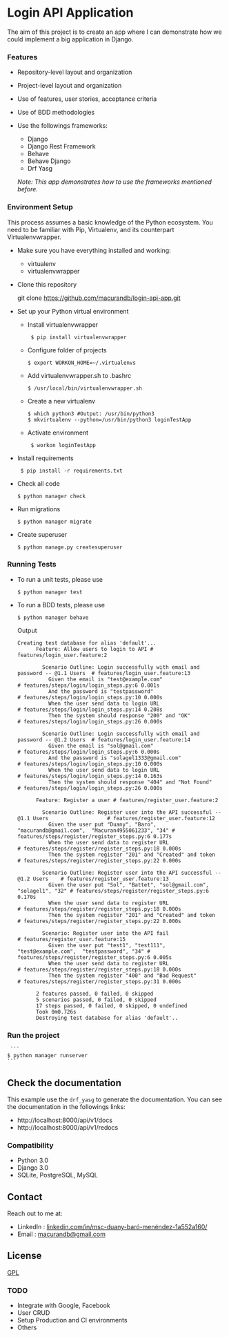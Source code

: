 # Login API Application

The aim of this project is to create an app where I can demonstrate how we could implement a big application in Django. 
### Features

-   Repository-level layout and organization
-   Project-level layout and organization
-   Use of features, user stories, acceptance criteria
-   Use of BDD methodologies
-   Use the followings frameworks:
    - Django
    - Django Rest Framework
    - Behave
    - Behave Django
    - Drf Yasg 
    
    *Note: This app demonstrates how to use the frameworks mentioned before.*

### Environment Setup

This process assumes a basic knowledge of the Python ecosystem. You need to be familiar with Pip, Virtualenv, and its counterpart Virtualenvwrapper.

-   Make sure you have everything installed and working:
    - virtualenv
    - virtualenvwrapper
    
- Clone this repository 

     git clone https://github.com/macurandb/login-api-app.git
 
- Set up your Python virtual environment
    - Install virtualenvwrapper
        ```
         $ pip install virtualenvwrapper
        ```
    - Configure folder of projects  
        ```
        $ export WORKON_HOME=~/.virtualenvs
        ```
    - Add virtualenvwrapper.sh to .bashrc
      ``` 
      $ /usr/local/bin/virtualenvwrapper.sh
      ```
    - Create a new virtualenv
        ```
        $ which python3 #Output: /usr/bin/python3
        $ mkvirtualenv --python=/usr/bin/python3 loginTestApp
        ```
    - Activate environment
        ```
         $ workon loginTestApp
        ```  
- Install requirements
    ```
     $ pip install -r requirements.txt 
    ```
- Check all code
    ``` 
    $ python manager check 
    ```
- Run migrations
    ```
    $ python manager migrate
    ```
- Create superuser
   ```
   $ python manage.py createsuperuser
  ```  
### Running Tests
- To run a unit tests, please use 
    ```
    $ python manager test
    ```
- To run a BDD tests, please use
    ```
    $ python manager behave
    ```
  
  Output 
      
      Creating test database for alias 'default'...
            Feature: Allow users to login to API # features/login_user.feature:2
            
              Scenario Outline: Login successfully with email and password -- @1.1 Users  # features/login_user.feature:13
                Given the email is "test@example.com"                                     # features/steps/login/login_steps.py:6 0.001s
                And the password is "testpassword"                                        # features/steps/login/login_steps.py:10 0.000s
                When the user send data to login URL                                      # features/steps/login/login_steps.py:14 0.208s
                Then the system should response "200" and "OK"                            # features/steps/login/login_steps.py:26 0.000s
            
              Scenario Outline: Login successfully with email and password -- @1.2 Users  # features/login_user.feature:14
                Given the email is "sol@gmail.com"                                        # features/steps/login/login_steps.py:6 0.000s
                And the password is "solagel1333@gmail.com"                               # features/steps/login/login_steps.py:10 0.000s
                When the user send data to login URL                                      # features/steps/login/login_steps.py:14 0.163s
                Then the system should response "404" and "Not Found"                     # features/steps/login/login_steps.py:26 0.000s
            
            Feature: Register a user # features/register_user.feature:2
            
              Scenario Outline: Register user into the API successful -- @1.1 Users                   # features/register_user.feature:12
                Given the user put "Duany", "Baro", "macurandb@gmail.com",  "Macuran4955061233", "34" # features/steps/register/register_steps.py:6 0.177s
                When the user send data to register URL                                               # features/steps/register/register_steps.py:18 0.000s
                Then the system register "201" and "Created" and token                                # features/steps/register/register_steps.py:22 0.000s
            
              Scenario Outline: Register user into the API successful -- @1.2 Users    # features/register_user.feature:13
                Given the user put "Sol", "Battet", "sol@gmail.com",  "solagel1", "32" # features/steps/register/register_steps.py:6 0.170s
                When the user send data to register URL                                # features/steps/register/register_steps.py:18 0.000s
                Then the system register "201" and "Created" and token                 # features/steps/register/register_steps.py:22 0.000s
            
              Scenario: Register user into the API fail                                          # features/register_user.feature:15
                Given the user put "test1", "test111", "test@example.com",  "testpassword", "34" # features/steps/register/register_steps.py:6 0.005s
                When the user send data to register URL                                          # features/steps/register/register_steps.py:18 0.000s
                Then the system register "400" and "Bad Request"                                 # features/steps/register/register_steps.py:31 0.000s
            
            2 features passed, 0 failed, 0 skipped
            5 scenarios passed, 0 failed, 0 skipped
            17 steps passed, 0 failed, 0 skipped, 0 undefined
            Took 0m0.726s
            Destroying test database for alias 'default'..
      
### Run the project
     ```
    $ python manager runserver
    ```
## Check the documentation
  This example use the `drf_yasg` to generate the documentation. 
  You can see the documentation in the followings links:
  - http://localhost:8000/api/v1/docs
  - http://localhost:8000/api/v1/redocs

### Compatibility
* Python 3.0
* Django 3.0
* SQLite, PostgreSQL, MySQL

## Contact

Reach out to me at:

- LinkedIn : [linkedin.com/in/msc-duany-baró-menéndez-1a552a160/](https://www.linkedin.com/in/msc-duany-bar%C3%B3-men%C3%A9ndez-1a552a160/)
- Email : [macurandb@gmail.com](mailto:macurandb@gmail.com)

## License
[GPL](https://choosealicense.com/licenses/GPL/)

### TODO
- Integrate with Google, Facebook
- User CRUD
- Setup Production and CI environments  
- Others 
